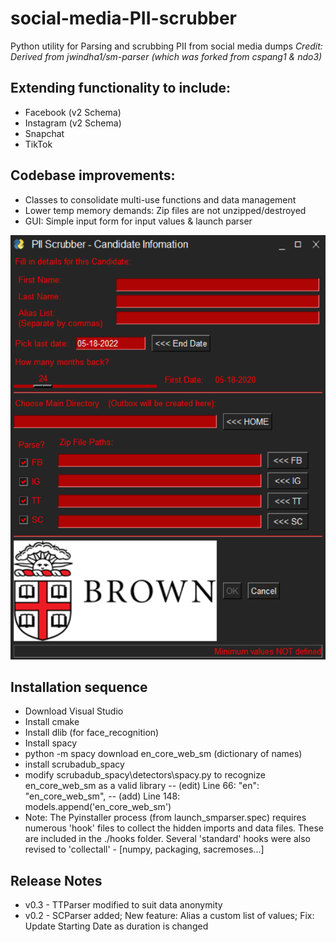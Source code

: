 # social-media-PII-scrubber
Python utility for Parsing and scrubbing PII from social media dumps
*Credit: Derived from jwindha1/sm-parser (which was forked from cspang1 & ndo3)*

## Extending functionality to include:
- Facebook (v2 Schema)
- Instagram (v2 Schema)
- Snapchat
- TikTok

## Codebase improvements:
- Classes to consolidate multi-use functions and data management
- Lower temp memory demands: Zip files are not unzipped/destroyed
- GUI: Simple input form for input values & launch parser

![SMParser Main Screen](https://raw.githubusercontent.com/petiesmo/social-media-PII-scrubber/pjs-dev/SMParser_MainScreen.PNG)

## Installation sequence
- Download Visual Studio
- Install cmake
- Install dlib (for face_recognition)
- Install spacy
- python -m spacy download en_core_web_sm  (dictionary of names)
- install scrubadub_spacy
- modify scrubadub_spacy\detectors\spacy.py to recognize en_core_web_sm as a valid library
-- (edit) Line 66:     "en": "en_core_web_sm",
-- (add)  Line 148:     models.append('en_core_web_sm')
- Note: The Pyinstaller process (from launch_smparser.spec) requires numerous 'hook' files to collect the hidden imports and data files.  These are included in the ./hooks folder.  Several 'standard' hooks were also revised to 'collectall' - [numpy, packaging, sacremoses...] 

## Release Notes
- v0.3 - TTParser modified to suit data anonymity
- v0.2 - SCParser added; New feature: Alias a custom list of values; Fix: Update Starting Date as duration is changed
